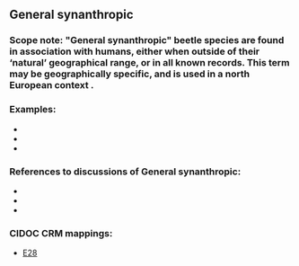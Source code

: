 
## General synanthropic 

###  Scope note: "General synanthropic" beetle species are found in association with humans, either when outside of their ‘natural’ geographical range, or in all known records. This term may be geographically specific, and is used in a north European context .


### Examples: 

* 
* 
* 

### References to discussions of General synanthropic:

* 

* 

* 

### CIDOC CRM mappings: 

* [E28](http://www.cidoc-crm.org/entity/e28-conceptual-object/version-6.2)

